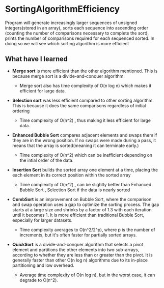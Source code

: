 # SortingAlgorithmEfficiency
 Program will generate increasingly larger sequences of unsigned 
 integers(stored in an array), sorts each sequence into ascending order (counting the number of 
  comparisons necessary to complete the sort), prints the number of comparisons required for each 
  sequenced sorted. In doing so we will see which sorting algorithm is more efficient 

## What have I learned 
- **Merge sort** is more efficient than the other algorithm mentioned. This is because merge sort is a divide-and-conquer algorithm.
  - Merge sort also has time complexity of O(n log n) which makes it efficient for large data.
- **Selection sort** was less efficient compared to other sorting algorithm. This is because it does the same comparisons regardless of initial ordering
  - Time complexity of O(n^2) , thus making it less efficient for large data.
 
- **Enhanced Bubble Sort** compares adjacent elements and swaps them if they are in the wrong position. If no swaps were made during a pass, it means that the array is sorted(meaning it can terminate early.)
  - Time complexity of O(n^2) which can be inefficient depending on the intial order of the data.

 - **Insertion Sort** builds the sorted array one element at a time, placing the each element in its correct position within the sorted array
   - Time complexity of O(n^2) , can be slighlty better than Enhanced Bubble Sort , Selection Sort if the data is nearly sorted
   
- **CombSort** is an improvement on Bubble Sort, where the comparison and swap operation uses a gap to optimize the sorting process. The gap starts at a large size and shrinks by a factor of 1.3 with each iteration until it becomes 1. It is more efficient than traditional Bubble Sort, especially for larger datasets.
  - Time complexity averages to O(n^2/2^p), where p is the number of increments, but it's often faster for partially sorted arrays.
- **QuickSort** is a divide-and-conquer algorithm that selects a pivot element and partitions the other elements into two sub-arrays, according to whether they are less than or greater than the pivot. It is generally faster than other O(n log n) algorithms due to its in-place partitioning and low overhead.
  - Average time complexity of O(n log n), but in the worst case, it can degrade to O(n^2).

